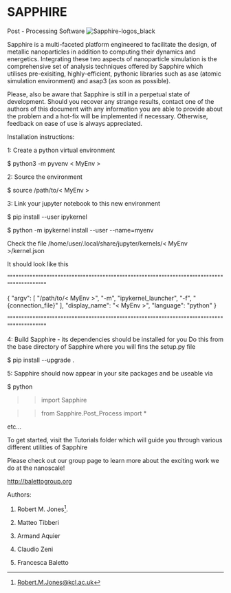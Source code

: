 # SAPPHIRE
Post - Processing Software
![Sapphire-logos_black](https://user-images.githubusercontent.com/52043020/154812758-c0184aa5-c2d0-4b5c-b23f-5955221d1d79.png)

Sapphire is a multi-faceted platform engineered to facilitate the design, of metallic nanoparticles in addition to computing their dynamics and energetics. Integrating these two aspects of nanoparticle simulation is the comprehensive set of analysis techniques offered by Sapphire which utilises pre-exisiting, highly-efficient, pythonic libraries such as ase (atomic simulation environment) and asap3 (as soon as possible).

Please, also be aware that Sapphire is still in a perpetual state of development. Should you recover any strange results, contact one of the authors of this document with any information you are able to provide about the problem and a hot-fix will be implemented if necessary. Otherwise, feedback on ease of use is always appreciated.

Installation instructions:

1: Create a python virtual environment

$ python3 -m pyvenv < MyEnv >

2: Source the environment

$ source /path/to/< MyEnv >

3: Link your jupyter notebook to this new environment

$ pip install --user ipykernel

$ python -m ipykernel install --user --name=myenv

Check the file /home/user/.local/share/jupyter/kernels/< MyEnv >/kernel.json

It should look like this

"""""""""""""""""""""""""""""""""""""""""""""""""""""""""""""""""""""""""""""""""""""""""""

{
 "argv": [
  "/path/to/< MyEnv >",
  "-m",
  "ipykernel_launcher",
  "-f",
  "{connection_file}"
 ],
 "display_name": "< MyEnv >",
 "language": "python"
}

"""""""""""""""""""""""""""""""""""""""""""""""""""""""""""""""""""""""""""""""""""""""""""


4: Build Sapphire - its dependencies should be installed for you
Do this from the base directory of Sapphire where you will fins the setup.py file

$ pip install --upgrade .

5: Sapphire should now appear in your site packages and be useable via

$ python

>>import Sapphire

>>from Sapphire.Post_Process import * 

etc...


To get started, visit the Tutorials folder which will guide you through various different utilities of Sapphire 

Please check out our group page to learn more about the exciting work we do at the nanoscale! 

http://balettogroup.org

Authors:

1. Robert M. Jones[^1].

2. Matteo Tibberi

3. Armand Aquier

4. Claudio Zeni

5. Francesca Baletto

[^1]: Robert.M.Jones@kcl.ac.uk
